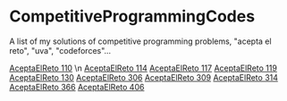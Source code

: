 # CompetitiveProgrammingCodes
A list of my solutions of competitive programming problems, "acepta el reto", "uva", "codeforces"...

[AceptaElReto 110](./problems/aer110/src/Main.java) \n
[AceptaElReto 114](./problems/aer114/src/Main.java)
[AceptaElReto 117](./problems/aer117/src/Main.java)
[AceptaElReto 119](./problems/aer119/src/Main.java)
[AceptaElReto 130](./problems/aer130/src/Main.java)
[AceptaElReto 306](./problems/aer306/src/Main.java)
[AceptaElReto 309](./problems/aer309/src/Main.java)
[AceptaElReto 314](./problems/aer314/src/Main.java)
[AceptaElReto 366](./problems/aer366/src/Main.java)
[AceptaElReto 406](./problems/aer406/src/Main.java)
